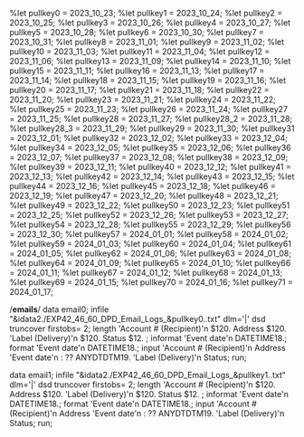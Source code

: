 %let pullkey0 = 2023_10_23;
%let pullkey1 = 2023_10_24;
%let pullkey2 = 2023_10_25;
%let pullkey3 = 2023_10_26;
%let pullkey4 = 2023_10_27;
%let pullkey5 = 2023_10_28;
%let pullkey6 = 2023_10_30;
%let pullkey7 = 2023_10_31;
%let pullkey8 = 2023_11_01;
%let pullkey9 = 2023_11_02;
%let pullkey10 = 2023_11_03;
%let pullkey11 = 2023_11_04;
%let pullkey12 = 2023_11_06;
%let pullkey13 = 2023_11_09;
%let pullkey14 = 2023_11_10;
%let pullkey15 = 2023_11_11;
%let pullkey16 = 2023_11_13;
%let pullkey17 = 2023_11_14;
%let pullkey18 = 2023_11_15;
%let pullkey19 = 2023_11_16;
%let pullkey20 = 2023_11_17;
%let pullkey21 = 2023_11_18;
%let pullkey22 = 2023_11_20;
%let pullkey23 = 2023_11_21;
%let pullkey24 = 2023_11_22;
%let pullkey25 = 2023_11_23;
%let pullkey26 = 2023_11_24;
%let pullkey27 = 2023_11_25;
%let pullkey28 = 2023_11_27;
%let pullkey28_2 = 2023_11_28;
%let pullkey28_3 = 2023_11_29;
%let pullkey29 = 2023_11_30;
%let pullkey31 = 2023_12_01;
%let pullkey32 = 2023_12_02;
%let pullkey33 = 2023_12_04;
%let pullkey34 = 2023_12_05;
%let pullkey35 = 2023_12_06;
%let pullkey36 = 2023_12_07;
%let pullkey37 = 2023_12_08;
%let pullkey38 = 2023_12_09;
%let pullkey39 = 2023_12_11;
%let pullkey40 = 2023_12_12;
%let pullkey41 = 2023_12_13;
%let pullkey42 = 2023_12_14;
%let pullkey43 = 2023_12_15;
%let pullkey44 = 2023_12_16;
%let pullkey45 = 2023_12_18;
%let pullkey46 = 2023_12_19;
%let pullkey47 = 2023_12_20;
%let pullkey48 = 2023_12_21;
%let pullkey49 = 2023_12_22;
%let pullkey50 = 2023_12_23;
%let pullkey51 = 2023_12_25;
%let pullkey52 = 2023_12_26;
%let pullkey53 = 2023_12_27;
%let pullkey54 = 2023_12_28;
%let pullkey55 = 2023_12_29;
%let pullkey56 = 2023_12_30;
%let pullkey57 = 2024_01_01;
%let pullkey58 = 2024_01_02;
%let pullkey59 = 2024_01_03;
%let pullkey60 = 2024_01_04;
%let pullkey61 = 2024_01_05;
%let pullkey62 = 2024_01_06;
%let pullkey63 = 2024_01_08;
%let pullkey64 = 2024_01_09;
%let pullkey65 = 2024_01_10;
%let pullkey66 = 2024_01_11;
%let pullkey67 = 2024_01_12;
%let pullkey68 = 2024_01_13;
%let pullkey69 = 2024_01_15;
%let pullkey70 = 2024_01_16;
%let pullkey71 = 2024_01_17;


/****emails****/
data email0;
infile "&idata2./EXP42_46_60_DPD_Email_Logs_&pullkey0..txt" dlm='|' dsd truncover firstobs= 2;
length 'Account # (Recipient)'n $120. Address $120.
'Label (Delivery)'n $120. Status $12. ;
informat 'Event date'n DATETIME18.;
format 'Event date'n DATETIME18.;
input 'Account # (Recipient)'n Address  'Event date'n : ?? ANYDTDTM19. 'Label (Delivery)'n Status;
run;


data email1;
infile "&idata2./EXP42_46_60_DPD_Email_Logs_&pullkey1..txt" dlm='|' dsd truncover firstobs= 2;
length 'Account # (Recipient)'n $120. Address $120.
'Label (Delivery)'n $120. Status $12. ;
informat 'Event date'n DATETIME18.;
format 'Event date'n DATETIME18.;
input 'Account # (Recipient)'n Address  'Event date'n : ?? ANYDTDTM19. 'Label (Delivery)'n Status;
run;
